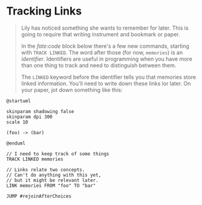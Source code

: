 <!-- AFTER #collectServiceItems -->

# Tracking Links

> Lily has noticed something she wants to remember for later.
> This is going to require that writing instrument and bookmark or paper.
>
> In the _fate:code_ block below there's a few new commands, starting with `TRACK LINKED`.
> The word after those (for now, `memories`) is an _identifier_.
> Identifiers are useful in programming when you have more than one thing to track and need to distinguish between them.
>
> The `LINKED` keyword before the identifier tells you that memories store linked information.
> You'll need to write down these links lor later.
> On your paper, jot down something like this:

```puml
@startuml

skinparam shadowing false
skinparam dpi 300
scale 10

(foo) -> (bar)

@enduml
``` 

```fatecode
// I need to keep track of some things
TRACK LINKED memories

// Links relate two concepts.
// Can't do anything with this yet,
// but it might be relevant later.
LINK memories FROM "foo" TO "bar"

JUMP #rejoinAfterChoices
```
